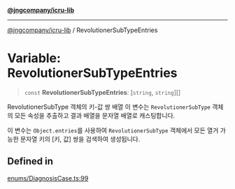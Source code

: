[**@jngcompany/icru-lib**](../README.md)

***

[@jngcompany/icru-lib](../globals.md) / RevolutionerSubTypeEntries

# Variable: RevolutionerSubTypeEntries

> `const` **RevolutionerSubTypeEntries**: [`string`, `string`][]

RevolutionerSubType 객체의 키-값 쌍 배열
이 변수는 `RevolutionerSubType` 객체의 모든 속성을 추출하고 결과 배열을 문자열 배열로 캐스팅합니다.

이 변수는 `Object.entries`를 사용하여 `RevolutionerSubType` 객체에서 모든 열거 가능한
문자열 키의 [키, 값] 쌍을 검색하여 생성됩니다.

## Defined in

[enums/DiagnosisCase.ts:99](https://github.com/jngcompany/icru-lib/blob/256d6a1256b31526527eaee4aeab346b456a87aa/src/enums/DiagnosisCase.ts#L99)
